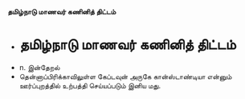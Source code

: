 **தமிழ்நாடு மாணவர் கணினித் திட்டம்**
- # தமிழ்நாடு மாணவர் கணினித் திட்டம்
- n. இன்தேறல்
- தென்னாப்பிரிக்காவிலுள்ள கேப்டவுன் அருகே கான்ஸ்டாண்டியா என்னும் ஊர்ப்புறத்தில் உற்பத்தி செய்யப்படும் இனிய மது.

